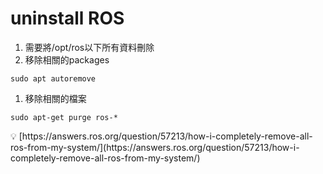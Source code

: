 # uninstall ROS

1. 需要將/opt/ros以下所有資料刪除
2. 移除相關的packages

```tsx
sudo apt autoremove
```

1. 移除相關的檔案

```tsx
sudo apt-get purge ros-*
```

<aside>
💡 [https://answers.ros.org/question/57213/how-i-completely-remove-all-ros-from-my-system/](https://answers.ros.org/question/57213/how-i-completely-remove-all-ros-from-my-system/)

</aside>